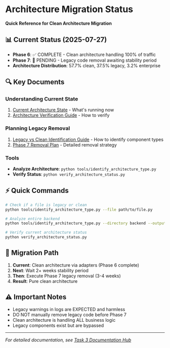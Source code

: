 # Architecture Migration Status

**Quick Reference for Clean Architecture Migration**

## 📊 Current Status (2025-07-27)

- **Phase 6**: ✅ COMPLETE - Clean architecture handling 100% of traffic
- **Phase 7**: 📅 PENDING - Legacy code removal awaiting stability period
- **Architecture Distribution**: 57.7% clean, 37.5% legacy, 3.2% enterprise

## 🔍 Key Documents

### Understanding Current State
1. [Current Architecture State](./CURRENT_ARCHITECTURE_STATE.md) - What's running now
2. [Architecture Verification Guide](./ARCHITECTURE_VERIFICATION_GUIDE.md) - How to verify

### Planning Legacy Removal
1. [Legacy vs Clean Identification Guide](./docs/task3-abstraction-coupling/implementation/guides/LEGACY_VS_CLEAN_IDENTIFICATION_GUIDE.md) - How to identify component types
2. [Phase 7 Removal Plan](./docs/task3-abstraction-coupling/planning/PHASE_7_LEGACY_CODE_REMOVAL.md) - Detailed removal strategy

### Tools
- **Analyze Architecture**: `python tools/identify_architecture_type.py`
- **Verify Status**: `python verify_architecture_status.py`

## ⚡ Quick Commands

```bash
# Check if a file is legacy or clean
python tools/identify_architecture_type.py --file path/to/file.py

# Analyze entire backend
python tools/identify_architecture_type.py --directory backend --output analysis.json

# Verify current architecture status
python verify_architecture_status.py
```

## 🚦 Migration Path

1. **Current**: Clean architecture via adapters (Phase 6 complete)
2. **Next**: Wait 2+ weeks stability period
3. **Then**: Execute Phase 7 legacy removal (3-4 weeks)
4. **Result**: Pure clean architecture

## ⚠️ Important Notes

- Legacy warnings in logs are EXPECTED and harmless
- DO NOT manually remove legacy code before Phase 7
- Clean architecture is handling ALL business logic
- Legacy components exist but are bypassed

---
*For detailed documentation, see [Task 3 Documentation Hub](./docs/task3-abstraction-coupling/README.md)*